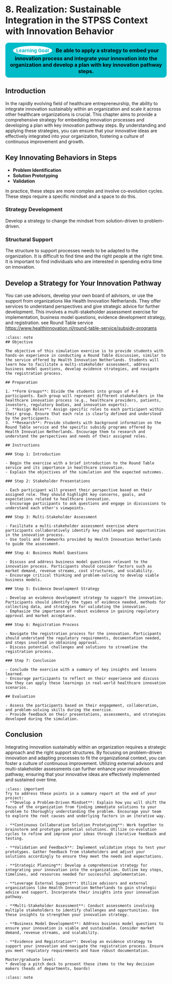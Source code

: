 # 8. Realization: Sustainable Integration in the STPSS Context with Innovation Behavior

<center>
  <div style="padding: 10px; background-color: #00BBC8; border-radius: 10px; display: inline-block; font-weight: bold; font-size: 16px; color: #000; position: relative;">
    <span style="background-color: white; color: #00BBC8; border-radius: 50%; padding: 5px 10px; font-size: 15px; font-weight: bold; margin-right: 8px; display: inline-block;">Learning Goal</span>
    Be able to apply a strategy to embed your innovation process and integrate your innovation into the organization and develop a plan with key innovation pathway steps.
  </div>
</center>

## Introduction

In the rapidly evolving field of healthcare entrepreneurship, the ability to integrate innovation sustainably within an organization and scale it across other healthcare organizations is crucial. This chapter aims to provide a comprehensive strategy for embedding innovation processes and developing a plan with key innovation pathway steps. By understanding and applying these strategies, you can ensure that your innovative ideas are effectively integrated into your organization, fostering a culture of continuous improvement and growth.

## Key Innovating Behaviors in Steps

- **Problem Identification**
- **Solution Prototyping**
- **Validation**

In practice, these steps are more complex and involve co-evolution cycles. These steps require a specific mindset and a space to do this.

### Strategy Development

Develop a strategy to change the mindset from solution-driven to problem-driven.

### Structural Support

The structure to support processes needs to be adapted to the organization. It is difficult to find time and the right people at the right time. It is important to find individuals who are interested in spending extra time on innovation.

## Develop a Strategy for Your Innovation Pathway

You can use advisors, develop your own board of advisors, or use the support from organizations like Health Innovation Netherlands. They offer services to understand perspectives and give strategic advice for further development. This involves a multi-stakeholder assessment exercise for implementation, business model questions, evidence development strategy, and registration. see Round Table service https://www.healthinnovation.nl/round-table-service/subsidy-programs


```{admonition} Simulation Exercise Round Table Discussion
:class: note
## Objective

The objective of this simulation exercise is to provide students with hands-on experience in conducting a Round Table discussion, similar to the service offered by Health Innovation Netherlands. Students will learn how to facilitate a multi-stakeholder assessment, address business model questions, develop evidence strategies, and navigate the registration process.

## Preparation

1. **Form Groups**: Divide the students into groups of 4-6 participants. Each group will represent different stakeholders in the healthcare innovation process (e.g., healthcare providers, patients, investors, regulatory bodies, and innovation experts).
2. **Assign Roles**: Assign specific roles to each participant within their group. Ensure that each role is clearly defined and understood by the participants.
3. **Research**: Provide students with background information on the Round Table service and the specific subsidy programs offered by Health Innovation Netherlands. Encourage them to research and understand the perspectives and needs of their assigned roles.

## Instructions

### Step 1: Introduction

- Begin the exercise with a brief introduction to the Round Table service and its importance in healthcare innovation.
- Explain the objectives of the simulation and the expected outcomes.

### Step 2: Stakeholder Presentations

- Each participant will present their perspective based on their assigned role. They should highlight key concerns, goals, and expectations related to healthcare innovation.
- Encourage participants to ask questions and engage in discussions to understand each other's viewpoints.

### Step 3: Multi-Stakeholder Assessment

- Facilitate a multi-stakeholder assessment exercise where participants collaboratively identify key challenges and opportunities in the innovation process.
- Use tools and frameworks provided by Health Innovation Netherlands to guide the assessment.

### Step 4: Business Model Questions

- Discuss and address business model questions relevant to the innovation process. Participants should consider factors such as market demand, revenue streams, cost structures, and scalability.
- Encourage critical thinking and problem-solving to develop viable business models.

### Step 5: Evidence Development Strategy

- Develop an evidence development strategy to support the innovation. Participants should identify the types of evidence needed, methods for collecting data, and strategies for validating the innovation.
- Emphasize the importance of robust evidence in gaining regulatory approval and market acceptance.

### Step 6: Registration Process

- Navigate the registration process for the innovation. Participants should understand the regulatory requirements, documentation needed, and steps involved in obtaining approval.
- Discuss potential challenges and solutions to streamline the registration process.

### Step 7: Conclusion

- Conclude the exercise with a summary of key insights and lessons learned.
- Encourage participants to reflect on their experience and discuss how they can apply these learnings in real-world healthcare innovation scenarios.

## Evaluation

- Assess the participants based on their engagement, collaboration, and problem-solving skills during the exercise.
- Provide feedback on their presentations, assessments, and strategies developed during the simulation.
```

## Conclusion

Integrating innovation sustainably within an organization requires a strategic approach and the right support structures. By focusing on problem-driven innovation and adapting processes to fit the organizational context, you can foster a culture of continuous improvement. Utilizing external advisors and multi-stakeholder assessments can further enhance your innovation pathway, ensuring that your innovative ideas are effectively implemented and sustained over time.


```{admonition} Team Project Assignment (see project chapter 9)
:class: important 
Try to address these points in a summary report at the end of your project:
- **Develop a Problem-Driven Mindset**: Explain how you will shift the focus of the organization from finding immediate solutions to your problem to thoroughly understanding the problem. Encourage your team to explore the root causes and underlying factors in an iterative way.

- **Continuous Collaborative Solution Prototyping**: Work together to brainstorm and prototype potential solutions. Utilize co-evolution cycles to refine and improve your ideas through iterative feedback and testing.

- **Validation and Feedback**: Implement validation steps to test your prototypes. Gather feedback from stakeholders and adjust your solutions accordingly to ensure they meet the needs and expectations.

- **Strategic Planning**: Develop a comprehensive strategy for integrating your innovation into the organization. Outline key steps, timelines, and resources needed for successful implementation.

- **Leverage External Support**: Utilize advisors and external organizations like Health Innovation Netherlands to gain strategic advice and support. Incorporate their insights into your innovation pathway.

- **Multi-Stakeholder Assessment**: Conduct assessments involving multiple stakeholders to identify challenges and opportunities. Use these insights to strengthen your innovation strategy.

- **Business Model Development**: Address business model questions to ensure your innovation is viable and sustainable. Consider market demand, revenue streams, and scalability.

- **Evidence and Registration**: Develop an evidence strategy to support your innovation and navigate the registration process. Ensure you meet regulatory requirements and have robust documentation.

Master/graduate level: 
* develop a pitch deck to present these items to the key decision makers (heads of departments, boards)
```


```{admonition} Bibliography
:class: note 
